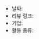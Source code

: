 <!-- 
- 날짜: 2021/03/12 (양식을 지켜주세요!)
- 리뷰 링크: https://github.com/junghyeonsu
- 지원 혹은 활동 기업: (카카오, 토스, 네이버, 우아한형제들, etc...)
- 활동 종류: (인턴, 코딩테스트, 세미나, 취업, etc...)
-->

- 날짜: 
- 리뷰 링크: 
- 기업: 
- 활동 종류:
